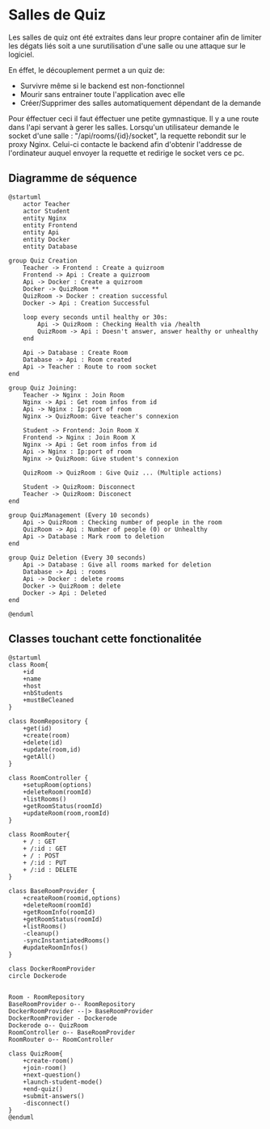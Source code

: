 # Salles de Quiz

Les salles de quiz ont été extraites dans leur propre container afin de limiter les dégats liés soit a une surutilisation d'une salle ou une attaque sur le logiciel.

En éffet, le découplement permet a un quiz de: 

 - Survivre même si le backend est non-fonctionnel
 - Mourir sans entrainer toute l'application avec elle
 - Créer/Supprimer des salles automatiquement dépendant de la demande

 Pour éffectuer ceci il faut éffectuer une petite gymnastique. Il y a une route dans l'api servant à gerer les salles. Lorsqu'un utilisateur demande le socket d'une salle : "/api/rooms/{id}/socket", la requette rebondit sur le proxy Nginx. Celui-ci contacte le backend afin d'obtenir l'addresse de l'ordinateur auquel envoyer la requette et redirige le socket vers ce pc.


## Diagramme de séquence
```plantuml
@startuml
    actor Teacher
    actor Student
    entity Nginx
    entity Frontend
    entity Api
    entity Docker
    entity Database

group Quiz Creation
    Teacher -> Frontend : Create a quizroom
    Frontend -> Api : Create a quizroom
    Api -> Docker : Create a quizroom
    Docker -> QuizRoom ** 
    QuizRoom -> Docker : creation successful
    Docker -> Api : Creation Successful

    loop every seconds until healthy or 30s:
        Api -> QuizRoom : Checking Health via /health
        QuizRoom -> Api : Doesn't answer, answer healthy or unhealthy
    end

    Api -> Database : Create Room
    Database -> Api : Room created
    Api -> Teacher : Route to room socket
end

group Quiz Joining:
    Teacher -> Nginx : Join Room
    Nginx -> Api : Get room infos from id
    Api -> Nginx : Ip:port of room 
    Nginx -> QuizRoom: Give teacher's connexion

    Student -> Frontend: Join Room X
    Frontend -> Nginx : Join Room X
    Nginx -> Api : Get room infos from id
    Api -> Nginx : Ip:port of room 
    Nginx -> QuizRoom: Give student's connexion

    QuizRoom -> QuizRoom : Give Quiz ... (Multiple actions)

    Student -> QuizRoom: Disconnect
    Teacher -> QuizRoom: Disconect 
end

group QuizManagement (Every 10 seconds)
    Api -> QuizRoom : Checking number of people in the room
    QuizRoom -> Api : Number of people (0) or Unhealthy
    Api -> Database : Mark room to deletion
end

group Quiz Deletion (Every 30 seconds)
    Api -> Database : Give all rooms marked for deletion
    Database -> Api : rooms
    Api -> Docker : delete rooms
    Docker -> QuizRoom : delete
    Docker -> Api : Deleted
end

@enduml
```

## Classes touchant cette fonctionalitée
```plantuml
@startuml
class Room{
    +id
    +name
    +host
    +nbStudents
    +mustBeCleaned
}

class RoomRepository {
    +get(id)
    +create(room)
    +delete(id)
    +update(room,id)
    +getAll()
}

class RoomController {
    +setupRoom(options)
    +deleteRoom(roomId)
    +listRooms()
    +getRoomStatus(roomId)
    +updateRoom(room,roomId)
}

class RoomRouter{
    + / : GET
    + /:id : GET
    + / : POST
    + /:id : PUT
    + /:id : DELETE
}

class BaseRoomProvider {
    +createRoom(roomid,options)
    +deleteRoom(roomId)
    +getRoomInfo(roomId)
    +getRoomStatus(roomId)
    +listRooms()
    -cleanup()
    -syncInstantiatedRooms()
    #updateRoomInfos()
}

class DockerRoomProvider
circle Dockerode


Room - RoomRepository
BaseRoomProvider o-- RoomRepository
DockerRoomProvider --|> BaseRoomProvider
DockerRoomProvider - Dockerode
Dockerode o-- QuizRoom
RoomController o-- BaseRoomProvider
RoomRouter o-- RoomController

class QuizRoom{
    +create-room()
    +join-room()
    +next-question()
    +launch-student-mode()
    +end-quiz()
    +submit-answers()
    -disconnect()
}
@enduml
```